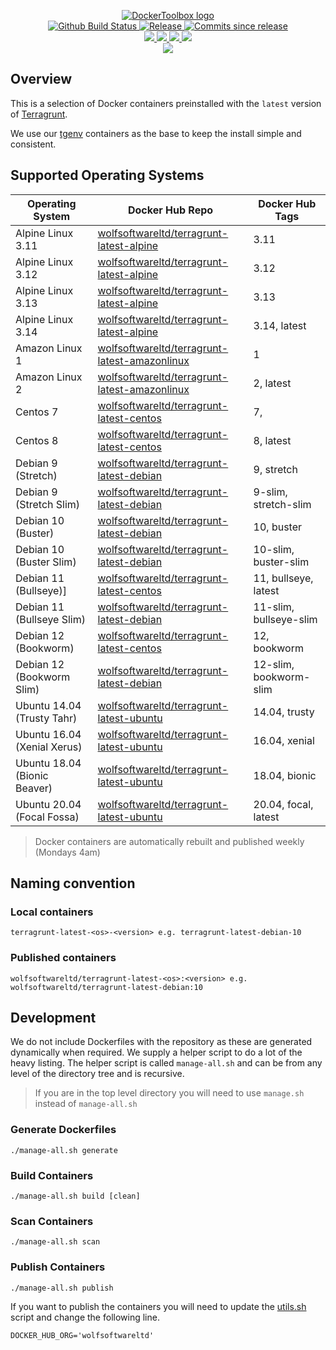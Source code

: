 <p align="center">
    <a href="https://github.com/DockerToolbox/">
        <img src="https://cdn.wolfsoftware.com/assets/images/github/organisations/dockertoolbox/black-and-white-circle-256.png" alt="DockerToolbox logo" />
    </a>
    <br />
    <a href="https://github.com/DockerToolbox/terragrunt-latest/actions/workflows/pipeline.yml">
        <img src="https://img.shields.io/github/workflow/status/DockerToolbox/terragrunt-latest/pipeline/master?style=for-the-badge" alt="Github Build Status">
    </a>
    <a href="https://github.com/DockerToolbox/terragrunt-latest/releases/latest">
        <img src="https://img.shields.io/github/v/release/DockerToolbox/terragrunt-latest?color=blue&label=Latest%20Release&style=for-the-badge" alt="Release">
    </a>
    <a href="https://github.com/DockerToolbox/terragrunt-latest/releases/latest">
        <img src="https://img.shields.io/github/commits-since/DockerToolbox/terragrunt-latest/latest.svg?color=blue&style=for-the-badge" alt="Commits since release">
    </a>
    <br />
    <a href=".github/CODE_OF_CONDUCT.md">
        <img src="https://img.shields.io/badge/Code%20of%20Conduct-blue?style=for-the-badge" />
    </a>
    <a href=".github/CONTRIBUTING.md">
        <img src="https://img.shields.io/badge/Contributing-blue?style=for-the-badge" />
    </a>
    <a href=".github/SECURITY.md">
        <img src="https://img.shields.io/badge/Report%20Security%20Concern-blue?style=for-the-badge" />
    </a>
    <a href="https://github.com/DockerToolbox/terragrunt-latest/issues">
        <img src="https://img.shields.io/badge/Get%20Support-blue?style=for-the-badge" />
    </a>
    <br />
    <a href="https://wolfsoftware.com/">
        <img src="https://img.shields.io/badge/Created%20by%20Wolf%20Software-blue?style=for-the-badge" />
    </a>
</p>

## Overview

This is a selection of Docker containers preinstalled with the `latest` version of [Terragrunt](https://terragrunt.gruntwork.io/).

We use our [tgenv](https://github.com/DockerToolbox/tgenv) containers as the base to keep the install simple and consistent.

## Supported Operating Systems

| Operating System             | Docker Hub Repo                                                                                                         | Docker Hub Tags             |
| ---------------------------- | ----------------------------------------------------------------------------------------------------------------------- | --------------------------- |
| Alpine Linux 3.11            | [wolfsoftwareltd/terragrunt-latest-alpine](https://hub.docker.com/r/wolfsoftwareltd/terragrunt-latest-alpine)           | 3.11                        |
| Alpine Linux 3.12            | [wolfsoftwareltd/terragrunt-latest-alpine](https://hub.docker.com/r/wolfsoftwareltd/terragrunt-latest-alpine)           | 3.12                        |
| Alpine Linux 3.13            | [wolfsoftwareltd/terragrunt-latest-alpine](https://hub.docker.com/r/wolfsoftwareltd/terragrunt-latest-alpine)           | 3.13                        |
| Alpine Linux 3.14            | [wolfsoftwareltd/terragrunt-latest-alpine](https://hub.docker.com/r/wolfsoftwareltd/terragrunt-latest-alpine)           | 3.14, latest                |
| Amazon Linux 1               | [wolfsoftwareltd/terragrunt-latest-amazonlinux](https://hub.docker.com/r/wolfsoftwareltd/terragrunt-latest-amazonlinux) | 1                           |
| Amazon Linux 2               | [wolfsoftwareltd/terragrunt-latest-amazonlinux](https://hub.docker.com/r/wolfsoftwareltd/terragrunt-latest-amazonlinux) | 2, latest                   |
| Centos 7                     | [wolfsoftwareltd/terragrunt-latest-centos](https://hub.docker.com/r/wolfsoftwareltd/terragrunt-latest-centos)           | 7,                          |
| Centos 8                     | [wolfsoftwareltd/terragrunt-latest-centos](https://hub.docker.com/r/wolfsoftwareltd/terragrunt-latest-centos)           | 8, latest                   |
| Debian 9 (Stretch)           | [wolfsoftwareltd/terragrunt-latest-debian](https://hub.docker.com/r/wolfsoftwareltd/terragrunt-latest-debian)           | 9, stretch                  |
| Debian 9 (Stretch Slim)      | [wolfsoftwareltd/terragrunt-latest-debian](https://hub.docker.com/r/wolfsoftwareltd/terragrunt-latest-debian)           | 9-slim, stretch-slim        |
| Debian 10 (Buster)           | [wolfsoftwareltd/terragrunt-latest-debian](https://hub.docker.com/r/wolfsoftwareltd/terragrunt-latest-debian)           | 10, buster                  |
| Debian 10 (Buster Slim)      | [wolfsoftwareltd/terragrunt-latest-debian](https://hub.docker.com/r/wolfsoftwareltd/terragrunt-latest-debian)           | 10-slim, buster-slim        |
| Debian 11 (Bullseye)]        | [wolfsoftwareltd/terragrunt-latest-centos](https://hub.docker.com/r/wolfsoftwareltd/terragrunt-latest-centos)           | 11, bullseye, latest        |
| Debian 11 (Bullseye Slim)    | [wolfsoftwareltd/terragrunt-latest-debian](https://hub.docker.com/r/wolfsoftwareltd/terragrunt-latest-debian)           | 11-slim, bullseye-slim      |
| Debian 12 (Bookworm)         | [wolfsoftwareltd/terragrunt-latest-centos](https://hub.docker.com/r/wolfsoftwareltd/terragrunt-latest-centos)           | 12, bookworm                |
| Debian 12 (Bookworm Slim)    | [wolfsoftwareltd/terragrunt-latest-debian](https://hub.docker.com/r/wolfsoftwareltd/terragrunt-latest-debian)           | 12-slim, bookworm-slim      |
| Ubuntu 14.04 (Trusty Tahr)   | [wolfsoftwareltd/terragrunt-latest-ubuntu](https://hub.docker.com/r/wolfsoftwareltd/terragrunt-latest-ubuntu)           | 14.04, trusty               |
| Ubuntu 16.04 (Xenial Xerus)  | [wolfsoftwareltd/terragrunt-latest-ubuntu](https://hub.docker.com/r/wolfsoftwareltd/terragrunt-latest-ubuntu)           | 16.04, xenial               |
| Ubuntu 18.04 (Bionic Beaver) | [wolfsoftwareltd/terragrunt-latest-ubuntu](https://hub.docker.com/r/wolfsoftwareltd/terragrunt-latest-ubuntu)           | 18.04, bionic               |
| Ubuntu 20.04 (Focal Fossa)   | [wolfsoftwareltd/terragrunt-latest-ubuntu](https://hub.docker.com/r/wolfsoftwareltd/terragrunt-latest-ubuntu)           | 20.04, focal, latest        |

> Docker containers are automatically rebuilt and published weekly (Mondays 4am)

## Naming convention

### Local containers

```
terragrunt-latest-<os>-<version> e.g. terragrunt-latest-debian-10
```

### Published containers

```
wolfsoftwareltd/terragrunt-latest-<os>:<version> e.g. wolfsoftwareltd/terragrunt-latest-debian:10
```

## Development

We do not include Dockerfiles with the repository as these are generated dynamically when required. We supply a helper script to do a lot of the heavy listing.
The helper script is called `manage-all.sh` and can be from any level of the directory tree and is recursive.

> If you are in the top level directory you will need to use `manage.sh` instead of `manage-all.sh`

### Generate Dockerfiles

```
./manage-all.sh generate
```

### Build Containers

```
./manage-all.sh build [clean]
```

### Scan Containers

```
./manage-all.sh scan         
```

### Publish Containers

```
./manage-all.sh publish
```

If you want to publish the containers you will need to update the [utils.sh](Scripts/utils.sh#L5) script and change the following line.

```
DOCKER_HUB_ORG='wolfsoftwareltd'
```
